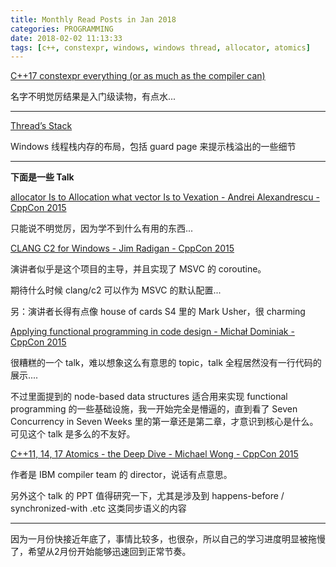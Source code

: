 ```yaml
---
title: Monthly Read Posts in Jan 2018
categories: PROGRAMMING
date: 2018-02-02 11:13:33
tags: [c++, constexpr, windows, windows thread, allocator, atomics]
---
```

[C++17 constexpr everything (or as much as the compiler can)](https://solarianprogrammer.com/2017/12/27/cpp-17-constexpr-everything-as-much-as-the-compiler-can/)

名字不明觉厉结果是入门级读物，有点水...

---

[Thread’s Stack](https://blogs.msdn.microsoft.com/satyem/2012/08/13/threads-stack/)

Windows 线程栈内存的布局，包括 guard page 来提示栈溢出的一些细节

---

**下面是一些 Talk**

[allocator Is to Allocation what vector Is to Vexation - Andrei Alexandrescu - CppCon 2015](https://www.youtube.com/watch?v=LIb3L4vKZ7U)

只能说不明觉厉，因为学不到什么有用的东西...

[CLANG C2 for Windows - Jim Radigan - CppCon 2015](https://www.youtube.com/watch?v=TRgWJuQhkQo)

演讲者似乎是这个项目的主导，并且实现了 MSVC 的 coroutine。

期待什么时候 clang/c2 可以作为 MSVC 的默认配置...

另：演讲者长得有点像 house of cards S4 里的 Mark Usher，很 charming

[Applying functional programming in code design - Michał Dominiak - CppCon 2015](https://www.youtube.com/watch?v=-ROXIG4raiA)

很糟糕的一个 talk，难以想象这么有意思的 topic，talk 全程居然没有一行代码的展示....

不过里面提到的 node-based data structures 适合用来实现 functional programming 的一些基础设施，我一开始完全是懵逼的，直到看了 Seven Concurrency in Seven Weeks 里的第一章还是第二章，才意识到核心是什么。可见这个 talk 是多么的不友好。

[C++11, 14, 17 Atomics - the Deep Dive - Michael Wong - CppCon 2015](https://www.youtube.com/watch?v=DS2m7T6NKZQ)

作者是 IBM compiler team 的 director，说话有点意思。

另外这个 talk 的 PPT 值得研究一下，尤其是涉及到 happens-before / synchronized-with .etc 这类同步语义的内容

---

因为一月份快接近年底了，事情比较多，也很杂，所以自己的学习进度明显被拖慢了，希望从2月份开始能够迅速回到正常节奏。